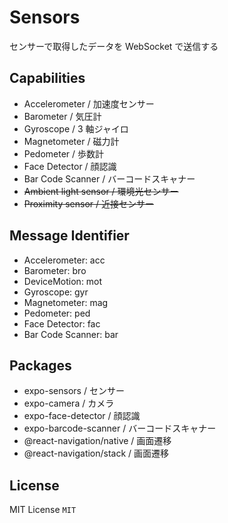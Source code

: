 # Sensors

センサーで取得したデータを WebSocket で送信する

## Capabilities

- Accelerometer / 加速度センサー
- Barometer / 気圧計
- Gyroscope / 3 軸ジャイロ
- Magnetometer / 磁力計
- Pedometer / 歩数計
- Face Detector / 顔認識
- Bar Code Scanner / バーコードスキャナー
- ~~Ambient light sensor / 環境光センサー~~
- ~~Proximity sensor / 近接センサー~~

## Message Identifier

- Accelerometer: acc
- Barometer: bro
- DeviceMotion: mot
- Gyroscope: gyr
- Magnetometer: mag
- Pedometer: ped
- Face Detector: fac
- Bar Code Scanner: bar

## Packages

- expo-sensors / センサー
- expo-camera / カメラ
- expo-face-detector / 顔認識
- expo-barcode-scanner / バーコードスキャナー
- @react-navigation/native / 画面遷移
- @react-navigation/stack / 画面遷移

## License

MIT License `MIT`

